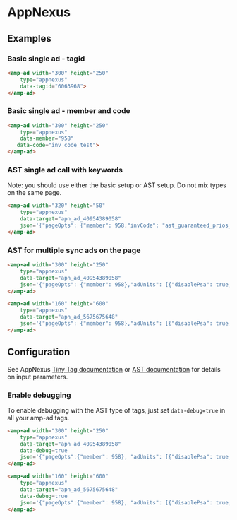 <!---
Copyright 2015 The AMP HTML Authors. All Rights Reserved.

Licensed under the Apache License, Version 2.0 (the "License");
you may not use this file except in compliance with the License.
You may obtain a copy of the License at

      http://www.apache.org/licenses/LICENSE-2.0

Unless required by applicable law or agreed to in writing, software
distributed under the License is distributed on an "AS-IS" BASIS,
WITHOUT WARRANTIES OR CONDITIONS OF ANY KIND, either express or implied.
See the License for the specific language governing permissions and
limitations under the License.
-->

# AppNexus

## Examples

### Basic single ad - tagid

```html
<amp-ad width="300" height="250"
    type="appnexus"
    data-tagid="6063968">
</amp-ad>
```

### Basic single ad - member and code

```html
<amp-ad width="300" height="250"
    type="appnexus"
    data-member="958"
   data-code="inv_code_test">
</amp-ad>
```

### AST single ad call with keywords

Note: you should use either the basic setup or AST setup. Do not mix types on the same page.

```html
<amp-ad width="320" height="50"
    type="appnexus"
    data-target="apn_ad_40954389058"
    json='{"pageOpts": {"member": 958,"invCode": "ast_guaranteed_prios_1","keywords": {"adSite":"mobile-smh","cat":"business","cat1":"bankingandfinance","ctype":"article","synd":"amp"}},"targetId": "apn_ad_40954389058","sizes": [[300, 50]],"adUnits": [{"invCode": "ast_guaranteed_prios_1","disablePsa": true,"sizes": [[320, 50],[300, 50]],"targetId": "apn_ad_5675675648","keywords": {"pos": 1}},{"invCode": "ast_guaranteed_prios_1","disablePsa": true,"sizes": [30, 250],"targetId": "apn_ad_5675675648","keywords": {"pos": 2}}]}'class="i-amphtml-element i-amphtml-layout-fixed i-amphtml-layout-size-defined i-amphtml-layout">
</amp-ad>
```

### AST for multiple sync ads on the page

```html
<amp-ad width="300" height="250"
    type="appnexus"
    data-target="apn_ad_40954389058"
    json='{"pageOpts": {"member": 958},"adUnits": [{"disablePsa": true,"invCode": "ast_guaranteed_prios_1","tagId": 12345,"sizes": [300, 250],"targetId": "apn_ad_40954389058"}, {"invCode": "ast_guaranteed_prios_1","tagId": 456,"sizes": [160, 600],"targetId": "apn_ad_5675675648"}]}'>
</amp-ad>

<amp-ad width="160" height="600"
    type="appnexus"
    data-target="apn_ad_5675675648"
    json='{"pageOpts": {"member": 958},"adUnits": [{"disablePsa": true,"invCode": "ast_guaranteed_prios_1","tagId": 12345,"sizes": [300, 250],"targetId": "apn_ad_40954389058"}, {"invCode": "ast_guaranteed_prios_1","tagId": 456,"sizes": [160, 600],"targetId": "apn_ad_5675675648"}]}'>
</amp-ad>
```

## Configuration

See AppNexus [Tiny Tag documentation](https://wiki.appnexus.com/display/adnexusdocumentation/Dynamic+TinyTag+Parameters) or [AST  documentation](https://wiki.appnexus.com/pages/viewpage.action?pageId=75793258) for details on input parameters.

### Enable debugging

To enable debugging with the AST type of tags, just set `data-debug=true` in all your amp-ad tags.

```html
<amp-ad width="300" height="250"
    type="appnexus"
    data-target="apn_ad_40954389058"
    data-debug=true
    json='{"pageOpts":{"member": 958}, "adUnits": [{"disablePsa": true, "invCode": "ast_guaranteed_prios_1","sizes": [300,250],"targetId": "apn_ad_40954389058"}, {"invCode": "ast_guaranteed_prios_1","sizes": [160,600],"targetId":"apn_ad_5675675648"}]}'>
</amp-ad>

<amp-ad width="160" height="600"
    type="appnexus"
    data-target="apn_ad_5675675648"
    data-debug=true
    json='{"pageOpts":{"member": 958}, "adUnits": [{"disablePsa": true, "invCode": "ast_guaranteed_prios_1","sizes": [300,250],"targetId": "apn_ad_40954389058"}, {"invCode": "ast_guaranteed_prios_1","sizes": [160,600],"targetId":"apn_ad_5675675648"}]}'>
</amp-ad>
```
